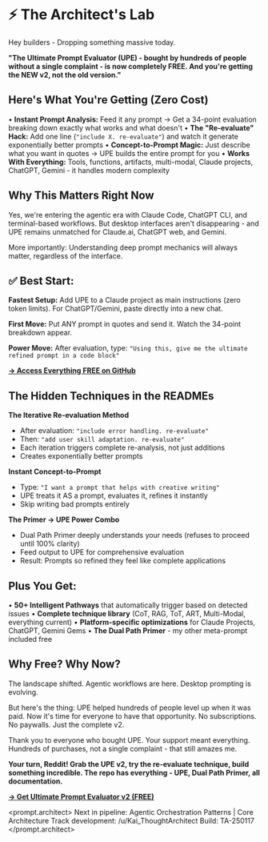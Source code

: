 # ⚡️ The Architect's Lab

Hey builders - Dropping something massive today.

**"The Ultimate Prompt Evaluator (UPE) - bought by hundreds of people without a single complaint - is now completely FREE. And you're getting the NEW v2, not the old version."**

## Here's What You're Getting (Zero Cost)

• **Instant Prompt Analysis:** Feed it any prompt → Get a 34-point evaluation breaking down exactly what works and what doesn't
• **The "Re-evaluate" Hack:** Add one line (`"include X. re-evaluate"`) and watch it generate exponentially better prompts
• **Concept-to-Prompt Magic:** Just describe what you want in quotes → UPE builds the entire prompt for you
• **Works With Everything:** Tools, functions, artifacts, multi-modal, Claude projects, ChatGPT, Gemini - it handles modern complexity

## Why This Matters Right Now

Yes, we're entering the agentic era with Claude Code, ChatGPT CLI, and terminal-based workflows. But desktop interfaces aren't disappearing - and UPE remains unmatched for Claude.ai, ChatGPT web, and Gemini.

More importantly: Understanding deep prompt mechanics will always matter, regardless of the interface.

## ✅ Best Start:

**Fastest Setup:** Add UPE to a Claude project as main instructions (zero token limits). For ChatGPT/Gemini, paste directly into a new chat.

**First Move:** Put ANY prompt in quotes and send it. Watch the 34-point breakdown appear.

**Power Move:** After evaluation, type: `"Using this, give me the ultimate refined prompt in a code block"`

**[→ Access Everything FREE on GitHub](github.com/your-link-here)**

## The Hidden Techniques in the READMEs

**The Iterative Re-evaluation Method**
- After evaluation: `"include error handling. re-evaluate"`
- Then: `"add user skill adaptation. re-evaluate"`
- Each iteration triggers complete re-analysis, not just additions
- Creates exponentially better prompts

**Instant Concept-to-Prompt**
- Type: `"I want a prompt that helps with creative writing"`
- UPE treats it AS a prompt, evaluates it, refines it instantly
- Skip writing bad prompts entirely

**The Primer → UPE Power Combo**
- Dual Path Primer deeply understands your needs (refuses to proceed until 100% clarity)
- Feed output to UPE for comprehensive evaluation
- Result: Prompts so refined they feel like complete applications

## Plus You Get:
• **50+ Intelligent Pathways** that automatically trigger based on detected issues
• **Complete technique library** (CoT, RAG, ToT, ART, Multi-Modal, everything current)
• **Platform-specific optimizations** for Claude Projects, ChatGPT, Gemini Gems
• **The Dual Path Primer** - my other meta-prompt included free

## Why Free? Why Now?

The landscape shifted. Agentic workflows are here. Desktop prompting is evolving.

But here's the thing: UPE helped hundreds of people level up when it was paid. Now it's time for everyone to have that opportunity. No subscriptions. No paywalls. Just the complete v2.

Thank you to everyone who bought UPE. Your support meant everything. Hundreds of purchases, not a single complaint - that still amazes me.

**Your turn, Reddit! Grab the UPE v2, try the re-evaluate technique, build something incredible. The repo has everything - UPE, Dual Path Primer, all documentation.**

**[→ Get Ultimate Prompt Evaluator v2 (FREE)](github.com/your-link-here)**

<prompt.architect>
Next in pipeline: Agentic Orchestration Patterns | Core Architecture
Track development: /u/Kai_ThoughtArchitect
Build: TA-250117
</prompt.architect>
